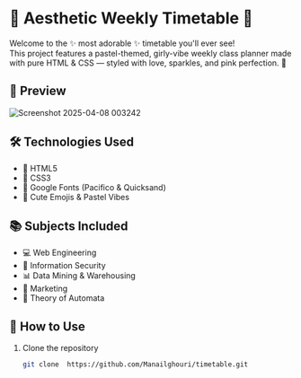 # 💖 Aesthetic Weekly Timetable 🌸

Welcome to the ✨ most adorable ✨ timetable you'll ever see!  
This project features a pastel-themed, girly-vibe weekly class planner made with pure HTML & CSS — styled with love, sparkles, and pink perfection. 🎀

## 🌈 Preview

![Screenshot 2025-04-08 003242](https://github.com/user-attachments/assets/575f5067-bc45-47d7-9034-98ad1d47eb03)


## 🛠️ Technologies Used

- 🌸 HTML5
- 🌸 CSS3
- 🌸 Google Fonts (Pacifico & Quicksand)
- 🌸 Cute Emojis & Pastel Vibes

## 📚 Subjects Included

- 💻 Web Engineering  
- 🔐 Information Security  
- 📊 Data Mining & Warehousing  
- 📣 Marketing  
- 🧠 Theory of Automata  

## 🚀 How to Use

1. Clone the repository  
   ```bash
   git clone  https://github.com/Manailghouri/timetable.git
